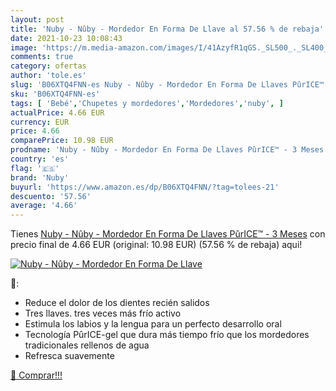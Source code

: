 ```yaml
---
layout: post
title: 'Nuby - Nûby - Mordedor En Forma De Llave al 57.56 % de rebaja'
date: 2021-10-23 10:08:43
image: 'https://m.media-amazon.com/images/I/41AzyfR1qGS._SL500_._SL400_.jpg'
comments: true
category: ofertas
author: 'tole.es'
slug: 'B06XTQ4FNN-es Nuby - Nûby - Mordedor En Forma De Llaves PûrICE™ - 3 Meses'
sku: 'B06XTQ4FNN-es'
tags: [ 'Bebé','Chupetes y mordedores','Mordedores','nuby', ]
actualPrice: 4.66 EUR
currency: EUR
price: 4.66
comparePrice: 10.98 EUR
prodname: 'Nuby - Nûby - Mordedor En Forma De Llaves PûrICE™ - 3 Meses'
country: 'es'
flag: '🇪🇸'
brand: 'Nuby'
buyurl: 'https://www.amazon.es/dp/B06XTQ4FNN/?tag=tolees-21'
descuento: '57.56'
average: '4.66'
---
```


Tienes [Nuby - Nûby - Mordedor En Forma De Llaves PûrICE™ - 3 Meses](https://www.amazon.es/dp/B06XTQ4FNN/?tag=tolees-21) con precio final de  4.66 EUR (original: 10.98 EUR) (57.56 %  de rebaja) aqui!

[![Nuby - Nûby - Mordedor En Forma De Llave](https://m.media-amazon.com/images/I/41AzyfR1qGS._SL500_._SL400_.jpg)](https://www.amazon.es/dp/B06XTQ4FNN/?tag=tolees-21)

🔎:

- Reduce el dolor de los dientes recién salidos
- Tres llaves. tres veces más frío activo
- Estimula los labios y la lengua para un perfecto desarrollo oral
- Tecnología PûrICE-gel que dura más tiempo frío que los mordedores tradicionales rellenos de agua
- Refresca suavemente

[🛒 Comprar!!!](https://www.amazon.es/dp/B06XTQ4FNN/?tag=tolees-21)

